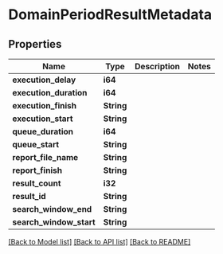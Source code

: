 # DomainPeriodResultMetadata

## Properties

Name | Type | Description | Notes
------------ | ------------- | ------------- | -------------
**execution_delay** | **i64** |  |
**execution_duration** | **i64** |  |
**execution_finish** | **String** |  |
**execution_start** | **String** |  |
**queue_duration** | **i64** |  |
**queue_start** | **String** |  |
**report_file_name** | **String** |  |
**report_finish** | **String** |  |
**result_count** | **i32** |  |
**result_id** | **String** |  |
**search_window_end** | **String** |  |
**search_window_start** | **String** |  |

[[Back to Model list]](../README.md#documentation-for-models) [[Back to API list]](../README.md#documentation-for-api-endpoints) [[Back to README]](../README.md)
